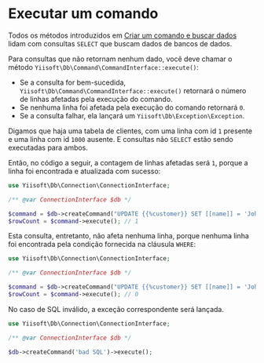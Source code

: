 # Executar um comando

Todos os métodos introduzidos em [Criar um comando e buscar dados](create-command-fetch-data.md) lidam com
consultas `SELECT` que buscam dados de bancos de dados.

Para consultas que não retornam nenhum dado, você deve chamar o método `Yiisoft\Db\Command\CommandInterface::execute()`:

- Se a consulta for bem-sucedida, `Yiisoft\Db\Command\CommandInterface::execute()` retornará o número de linhas afetadas
pela execução do comando.
- Se nenhuma linha foi afetada pela execução do comando retornará `0`.
- Se a consulta falhar, ela lançará um `Yiisoft\Db\Exception\Exception`.

Digamos que haja uma tabela de clientes, com uma linha com id `1` presente e uma linha com id `1000` ausente. E
consultas não `SELECT` estão sendo executadas para ambos.

Então, no código a seguir, a contagem de linhas afetadas será `1`, porque a linha foi encontrada e atualizada com sucesso:

```php
use Yiisoft\Db\Connection\ConnectionInterface;

/** @var ConnectionInterface $db */

$command = $db->createCommand("UPDATE {{%customer}} SET [[name]] = 'John Doe' WHERE [[id]] = 1");
$rowCount = $command->execute(); // 1
```

Esta consulta, entretanto, não afeta nenhuma linha, porque nenhuma linha foi encontrada pela condição fornecida na cláusula `WHERE`:

```php
use Yiisoft\Db\Connection\ConnectionInterface;

/** @var ConnectionInterface $db */

$command = $db->createCommand("UPDATE {{%customer}} SET [[name]] = 'John Doe' WHERE [[id]] = 1000");
$rowCount = $command->execute(); // 0
```

No caso de SQL inválido, a exceção correspondente será lançada.

```php
use Yiisoft\Db\Connection\ConnectionInterface;

/** @var ConnectionInterface $db */

$db->createCommand('bad SQL')->execute();
```
